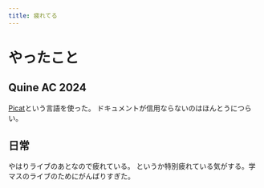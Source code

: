 ```yaml
---
title: 疲れてる
---
```


# やったこと

## Quine AC 2024

[Picat](http://picat-lang.org)という言語を使った。
ドキュメントが信用ならないのはほんとうにつらい。

## 日常

やはりライブのあとなので疲れている。
というか特別疲れている気がする。学マスのライブのためにがんばりすぎた。
